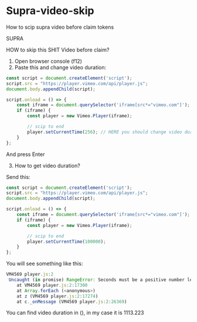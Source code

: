 # Supra-video-skip
How to scip supra video before claim tokens


SUPRA

HOW to skip this SHIT Video before claim? 

1. Open browser console (f12)
2. Paste this and change video duration:
```javascript
const script = document.createElement('script');
script.src = "https://player.vimeo.com/api/player.js";
document.body.appendChild(script);

script.onload = () => {
    const iframe = document.querySelector('iframe[src*="vimeo.com"]');
    if (iframe) {
        const player = new Vimeo.Player(iframe);

        // scip to end
        player.setCurrentTime(256); // HERE you should change video duration 256 — video duration in seconds
    }
};
```

And press Enter

3. How to get video duration?

Send this:
```javascript
const script = document.createElement('script');
script.src = "https://player.vimeo.com/api/player.js";
document.body.appendChild(script);

script.onload = () => {
    const iframe = document.querySelector('iframe[src*="vimeo.com"]');
    if (iframe) {
        const player = new Vimeo.Player(iframe);

        // scip to end
        player.setCurrentTime(100000); 
    }
};
```
You will see something like this: 
```javascript
VM4569 player.js:2 
 Uncaught (in promise) RangeError: Seconds must be a positive number less than the duration of the video (1113.233).
    at VM4569 player.js:2:17300
    at Array.forEach (<anonymous>)
    at z (VM4569 player.js:2:17274)
    at c._onMessage (VM4569 player.js:2:26369)
```

You can find video duration in (), in my case it is 1113.223


